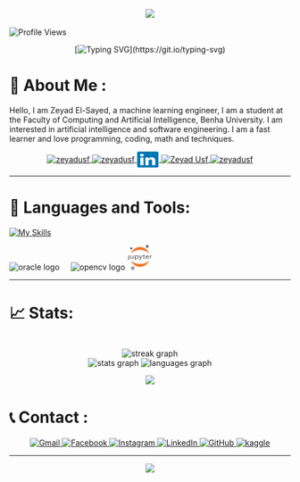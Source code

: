 
<p align="center">
  <img src="https://capsule-render.vercel.app/api?type=waving&color=gradient&height=100&section=header"/>
</p>

![Profile Views](https://komarev.com/ghpvc/?username=zeyadusf&color=blue)

<div align= "center">
  
[![Typing SVG](https://readme-typing-svg.demolab.com?font=Fira+Code&weight=600&size=27&duration=1000&pause=1500&center=true&vCenter=true&width=500&height=100&lines=Hi++%F0%9F%91%8B+.+.+.;I'm+Zeyad++El-Sayed...;I%E2%80%99m+Machine+Learning+Engineer..;Nice+to+meet+you+%E2%9D%A4%EF%B8%8F.)](https://git.io/typing-svg)
</div>

# 🎯 About Me :

Hello, I am Zeyad El-Sayed, a machine learning engineer, I am a student at the Faculty of Computing and Artificial Intelligence, Benha University. I am interested in artificial intelligence and software engineering. I am a fast learner and love programming, coding, math and techniques.

<!--social media-->
<div align="center">
<a href="https://www.kaggle.com/zeyadusf" target="blank">
  <img align="center" src="https://raw.githubusercontent.com/rahuldkjain/github-profile-readme-generator/master/src/images/icons/Social/kaggle.svg" alt="zeyadusf" height="30" width="40" />
</a>

 <a href="https://github.com/zeyadusf" target="blank">
   <img align="center" src="https://raw.githubusercontent.com/rahuldkjain/github-profile-readme-generator/master/src/images/icons/Social/github.svg" alt="zeyadusf" height="30" width="40" />
 </a>
  
<a href="https://www.linkedin.com/in/zeyad-usf-360154214/" target="blank">
  <img align="center" src="https://raw.githubusercontent.com/devicons/devicon/master/icons/linkedin/linkedin-original.svg" alt="Zeyad Usf" height="30" width="40" />
  </a>
  
  <a href="https://www.facebook.com/ziayd.yosif" target="blank">
    <img align="center" src="https://raw.githubusercontent.com/rahuldkjain/github-profile-readme-generator/master/src/images/icons/Social/facebook.svg" alt="Zeyad Usf" height="30" width="40" />
  </a>
  
<a href="https://www.instagram.com/zeyadusf" target="blank">
  <img align="center" src="https://raw.githubusercontent.com/rahuldkjain/github-profile-readme-generator/master/src/images/icons/Social/instagram.svg" alt="zeyadusf" height="30" width="40" />
</a> 
</div>

<hr>

# 🚀 Languages and Tools:
[![My Skills](https://skillicons.dev/icons?i=cpp,python,java,html,css,sass,mysql,sqlite,git,github,powershell,visualstudio,vscode,tensorflow,stackoverflow	)](https://skillicons.dev)
<div align="left">
  <img src="https://cdn.jsdelivr.net/gh/devicons/devicon/icons/oracle/oracle-original.svg" height="40" alt="oracle logo"  />
  <img width="12" />
  <img src="https://cdn.jsdelivr.net/gh/devicons/devicon/icons/opencv/opencv-original.svg" height="40" alt="opencv logo"  />
  <img src="https://raw.githubusercontent.com/devicons/devicon/master/icons/jupyter/jupyter-original-wordmark.svg" alt="Jupyter" width="45" height="45" />

</div>
<hr>

# 📈  Stats:
<br clear="both">

<div align="center">



  <img src="https://streak-stats.demolab.com?user=zeyadusf&locale=en&mode=daily&theme=default&hide_border=false&border_radius=5&order=3" height="250" alt="streak graph"  />
  <br>
  <img src="https://github-readme-stats.vercel.app/api?username=zeyadusf&hide_title=false&hide_rank=false&show_icons=true&include_all_commits=true&count_private=true&disable_animations=false&theme=vue&locale=en&hide_border=false&order=1" height="150" alt="stats graph"  />
  <img src="https://github-readme-stats.vercel.app/api/top-langs?username=zeyadusf&locale=en&hide_title=false&layout=compact&card_width=320&langs_count=5&theme=vue&hide_border=false&order=2" height="150" alt="languages graph"  />

![](http://github-profile-summary-cards.vercel.app/api/cards/profile-details?username=zeyadusf&theme=flag_india)
 
</div>

# 📞 Contact :
<p align="center">
  <a href="mailto:ziayd.usf@gmail.com" target="_blank">
  <img src="https://img.shields.io/badge/-Zeyad Usf-E0331F?style=flat&logo=gmail&logoColor=white" alt="Gmail" />
</a>
  
 <a href="https://www.facebook.com/ziayd.yosif" target="_blank">
  <img src="https://img.shields.io/badge/-Zeyad Usf-1877F2?style=flat&logo=facebook&logoColor=white" alt="Facebook" />
</a>

<a href="https://www.instagram.com/zeyadusf/" target="_blank">
  <img src="https://img.shields.io/badge/-zeyadusf-white?style=flat&logo=instagram&logoColor=#E65468" alt="Instagram" />
</a>


<a href="https://www.linkedin.com/in/zeyad-usf-360154214/" target="_blank">
  <img src="https://img.shields.io/badge/-Zeyad Usf-0077B5?style=flat&logo=linkedin&logoColor=white" alt="LinkedIn" />

  <a href="https://github.com/zeyadusf/" target="_blank">
  <img src="https://img.shields.io/badge/-Zeyad Usf-403E3E?style=flat&logo=github&logoColor=white" alt="GitHub" />
</a>


  <a href="https://www.kaggle.com/zeyadusf" target="_blank">
  <img src="https://img.shields.io/badge/-Zeyad Usf-0077B5?style=flat&logo=kaggle&logoColor=white" alt="kaggle" />
</a>

<hr>
<!--snak-->

<!--3d ani-->



<p align="center">
  <img src="https://capsule-render.vercel.app/api?type=waving&color=gradient&height=100&section=footer"/>
</p>

